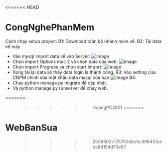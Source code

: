<<<<<<< HEAD
# CongNghePhanMem
Cách chạy setup project:
B1: Download toàn bộ nhánh main về.
B2: Tải data về máy 
   + Vào mysql import data về vào Server:
        ![image](https://github.com/user-attachments/assets/7b3c29cb-328f-4b70-a503-891aac09ced2)
   + Chọn import Options mục 2 và chọn data của web:
        ![image](https://github.com/user-attachments/assets/029c040b-0cda-4267-b341-3bfed3d9008c)
   + Chọn import Progress và chọn start Import:
        ![image](https://github.com/user-attachments/assets/27cd32c0-cc8f-4a32-8713-c545c6db3684)
   + Xong tải lại data sẽ thấy data login là thành công.
B3: Vào setting của CNPM chỉnh sửa mật khẩu data mysql của bạn 
    ![image](https://github.com/user-attachments/assets/f07c58bf-1232-4f79-8abe-d54837e4c832)
B4:
  + Chạy python manage.py migrate để cập nhật.
  + Và python manage.py runserver để chạy web.




=======
>>>>>>> HoangPC2801
=======
# WebBanSua
>>>>>>> 2506602c175750bbc5c398451ceba8d154d70e67
